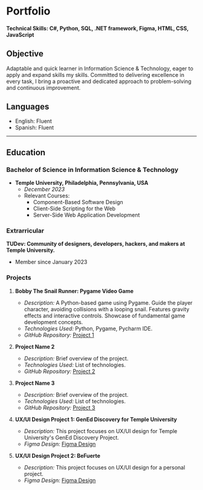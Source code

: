 # Portfolio

#### Technical Skills: C#, Python, SQL, .NET framework, Figma, HTML, CSS, JavaScript

## Objective
Adaptable and quick learner in Information Science & Technology, eager to apply and expand skills my skills. Committed to delivering excellence in every task, I bring a proactive and dedicated approach to problem-solving and continuous improvement.

## Languages
- English: Fluent
- Spanish: Fluent
---
## Education

### Bachelor of Science in Information Science & Technology
- **Temple University, Philadelphia, Pennsylvania, USA**
  - *December 2023*
  - Relevant Courses:
    - Component-Based Software Design
    - Client-Side Scripting for the Web
    - Server-Side Web Application Development

### Extrarricular
**TUDev: Community of designers, developers, hackers, and makers at Temple University.**
- Member since January 2023

### Projects
1. **Bobby The Snail Runner: Pygame Video Game**
   - *Description:* A Python-based game using Pygame. Guide the player character, avoiding collisions with a looping snail. Features gravity effects and interactive controls. Showcase of fundamental game development concepts.
   - *Technologies Used:* Python, Pygame, Pycharm IDE.
   - *GitHub Repository:* [Project 1](https://github.com/RobLuna20/PersonalProjects2024)

2. **Project Name 2**
   - *Description:* Brief overview of the project.
   - *Technologies Used:* List of technologies.
   - *GitHub Repository:* [Project 2](https://github.com/yourusername/project2)

3. **Project Name 3**
   - *Description:* Brief overview of the project.
   - *Technologies Used:* List of technologies.
   - *GitHub Repository:* [Project 3](https://github.com/yourusername/project3)
  
4. **UX/UI Design Project 1: GenEd Discovery for Temple University**
   - *Description:* This project focuses on UX/UI design for Temple University's GenEd Discovery Project.
   - *Figma Design:* [Figma Design](https://www.figma.com/file/xlHekLHTIC6nbx2F2uemI4/GenEd-Discovery-1.0?type=design&mode=design&t=b9SvkaxHFYX9dLfL-1)
     
4. **UX/UI Design Project 2: BeFuerte**
   - *Description:* This project focuses on UX/UI design for a personal project.
   - *Figma Design:* [Figma Design](https://www.figma.com/file/ZdIokrXV77qA2S4MPNryNW/UI-beFuerte?type=design&node-id=0%3A1&mode=design&t=b9SvkaxHFYX9dLfL-1)
